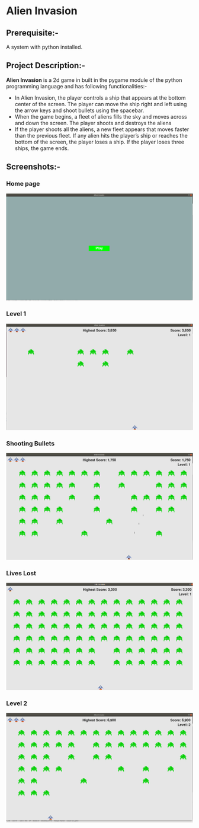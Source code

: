 # Alien Invasion

## Prerequisite:-
A system with python installed.

## Project Description:-

**Alien Invasion** is a 2d game in built in the pygame module of the python programming language and has following functionalities:-

* In Alien Invasion, the player controls a ship that appears at the bottom center of the screen. The player can move the ship
  right and left using the arrow keys and shoot bullets using the spacebar.
* When the game begins, a fleet of aliens fills the sky and moves across and down the screen. The player shoots and destroys     the aliens
* If the player shoots all the aliens, a new fleet appears that moves faster than the previous fleet. If any alien hits the       player’s ship or reaches the bottom of the screen, the player loses a ship. If the player loses three ships, the game ends.

## Screenshots:-

### Home page
![Home_page](https://github.com/kritsoni/alien_invasion/blob/master/alien_invasion/images/home.png)

### Level 1
![Level1](https://github.com/kritsoni/alien_invasion/blob/master/alien_invasion/images/level1.png)

### Shooting Bullets
![Bullets](https://github.com/kritsoni/alien_invasion/blob/master/alien_invasion/images/shooting_bullets.png)

### Lives Lost
![liveslost](https://github.com/kritsoni/alien_invasion/blob/master/alien_invasion/images/lives_lost.png)

### Level 2
![Level2](https://github.com/kritsoni/alien_invasion/blob/master/alien_invasion/images/level2.png)
